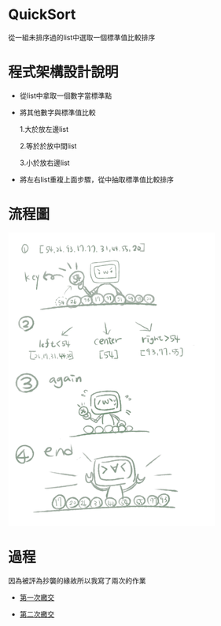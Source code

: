 # QuickSort

從一組未排序過的list中選取一個標準值比較排序

# 程式架構設計說明
- 從list中拿取一個數字當標準點
- 將其他數字與標準值比較

    1.大於放左邊list

    2.等於於放中間list

    3.小於放右邊list
- 將左右list重複上面步驟，從中抽取標準值比較排序

# 流程圖

![流程圖](https://github.com/wangweihsin/learning-note/blob/master/%E5%9C%96%E7%89%87/%E6%B5%81%E7%A8%8B%E5%9C%96.png?raw=true)

# 過程

因為被評為抄襲的緣故所以我寫了兩次的作業

- [第一次繳交](https://github.com/wangweihsin/learning-note/blob/master/HW1/%E4%BD%9C%E6%A5%ADQuickSort.ipynb)

- [第二次繳交](https://github.com/wangweihsin/learning-note/blob/master/HW1/quicksort2.ipynb)
